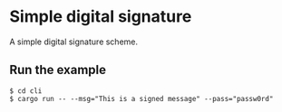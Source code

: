 # Simple digital signature

A simple digital signature scheme.

## Run the example

```console
$ cd cli
$ cargo run -- --msg="This is a signed message" --pass="passw0rd"
```
